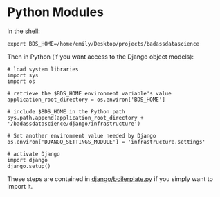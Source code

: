 # Python Modules

In the shell:
```
export BDS_HOME=/home/emily/Desktop/projects/badassdatascience
```

Then in Python (if you want access to the Django object models):
```
# load system libraries
import sys
import os

# retrieve the $BDS_HOME environment variable's value
application_root_directory = os.environ['BDS_HOME']

# include $BDS_HOME in the Python path
sys.path.append(application_root_directory + '/badassdatascience/django/infrastructure')

# Set another environment value needed by Django
os.environ['DJANGO_SETTINGS_MODULE'] = 'infrastructure.settings'

# activate Django 
import django
django.setup()
```

These steps are contained in [django/boilerplate.py](django/boilerplate.py) if you simply want to import it.





